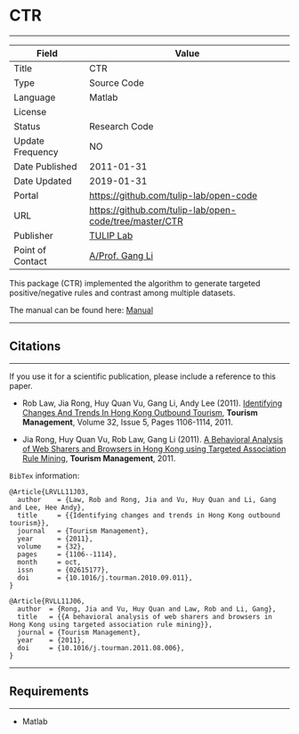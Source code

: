 # CTR
---

| Field | Value |
| --- | --- |
| Title | CTR |
| Type | Source Code |
| Language | Matlab |
| License |   |
| Status | Research Code |
| Update Frequency | NO |
| Date Published | 2011-01-31  |
| Date Updated |  2019-01-31 |
| Portal | https://github.com/tulip-lab/open-code |
| URL | https://github.com/tulip-lab/open-code/tree/master/CTR|
| Publisher |[TULIP Lab](http://www.tulip.org.au/) |
| Point of Contact |[A/Prof. Gang Li](https://github.com/tuliplab) |

This package (CTR) implemented the algorithm to generate targeted positive/negative rules and contrast among multiple datasets.

The manual can be found here: [Manual](CTR-manual.pdf)

---
## Citations
---

If you use it for a scientific publication, please include a reference to this paper. 

* Rob Law, Jia Rong, Huy Quan Vu, Gang Li, Andy Lee (2011). [Identifying Changes And Trends In Hong Kong Outbound Tourism](https://doi.org/10.1016/j.tourman.2010.09.011), **Tourism Management**, Volume 32, Issue 5, Pages 1106-1114, 2011. 

* Jia Rong, Huy Quan Vu, Rob Law, Gang Li (2011). [A Behavioral Analysis of Web Sharers and Browsers in Hong Kong using Targeted Association Rule Mining](https://doi.org/10.1016/j.tourman.2011.08.006), **Tourism Management**, 2011.

`BibTex` information:

    @Article{LRVLL11J03,
      author    = {Law, Rob and Rong, Jia and Vu, Huy Quan and Li, Gang and Lee, Hee Andy},
      title     = {{Identifying changes and trends in Hong Kong outbound tourism}},
      journal   = {Tourism Management},
      year      = {2011},
      volume    = {32},
      pages     = {1106--1114},
      month     = oct,
      issn      = {02615177},
      doi       = {10.1016/j.tourman.2010.09.011},
    }

    @Article{RVLL11J06,
      author  = {Rong, Jia and Vu, Huy Quan and Law, Rob and Li, Gang},
      title   = {{A behavioral analysis of web sharers and browsers in Hong Kong using targeted association rule mining}},
      journal = {Tourism Management},
      year    = {2011},
      doi     = {10.1016/j.tourman.2011.08.006},
    }

---
##  Requirements
---

* Matlab



